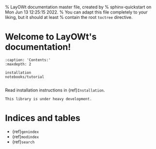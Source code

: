 % LayOWt documentation master file, created by
% sphinx-quickstart on Mon Jun 13 12:25:15 2022.
% You can adapt this file completely to your liking, but it should at least
% contain the root `toctree` directive.

# Welcome to LayOWt's documentation!

```{toctree}
:caption: 'Contents:'
:maxdepth: 2

installation
notebooks/tutorial
```

```{include} ../../README.md
```

Read installation instructions in {ref}`Installation`.


```{warning}
This library is under heavy development.
```

# Indices and tables

- {ref}`genindex`
- {ref}`modindex`
- {ref}`search`
